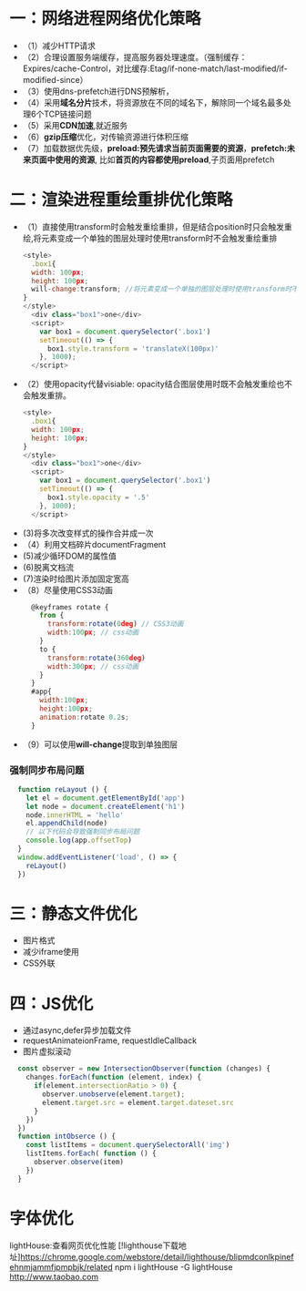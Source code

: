 # 一：网络进程网络优化策略
  - （1）减少HTTP请求
  - （2）合理设置服务端缓存，提高服务器处理速度。（强制缓存：Expires/cache-Control，对比缓存:Etag/if-none-match/last-modified/if-modified-since）
  - （3）使用dns-prefetch进行DNS预解析，<link dns-prefetch>
  - （4）采用**域名分片**技术，将资源放在不同的域名下，解除同一个域名最多处理6个TCP链接问题
  - （5）采用**CDN加速**,就近服务
  - （6）**gzip压缩**优化，对传输资源进行体积压缩
  - （7）加载数据优先级，**preload:预先请求当前页面需要的资源**，**prefetch:未来页面中使用的资源**,<link rel="preload" href="style.css">
    比如**首页的内容都使用preload**,子页面用prefetch

# 二：渲染进程重绘重排优化策略
  - （1）直接使用transform时会触发重绘重排，但是结合position时只会触发重绘,将元素变成一个单独的图层处理时使用transform时不会触发重绘重排
    ```js
    <style>
      .box1{
      width: 100px;
      height: 100px;
      will-change:transform; //将元素变成一个单独的图层处理时使用transform时不会触发重绘重排
    }
    </style>
      <div class="box1">one</div>
      <script>
        var box1 = document.querySelector('.box1')
        setTimeout(() => {
          box1.style.transform = 'translateX(100px)'
        }, 1000);
      </script>
    ```
  - （2）使用opacity代替visiable:
  opacity结合图层使用时既不会触发重绘也不会触发重排。
    ```js
    <style>
      .box1{
      width: 100px;
      height: 100px;
    }
    </style>
      <div class="box1">one</div>
      <script>
        var box1 = document.querySelector('.box1')
        setTimeout(() => {
          box1.style.opacity = '.5'
        }, 1000);
      </script>
    ```
  -  (3)将多次改变样式的操作合并成一次
  -  （4）利用文档碎片documentFragment
  -  (5)减少循环DOM的属性值
  - (6)脱离文档流
  - (7)渲染时给图片添加固定宽高
  - （8）尽量使用CSS3动画
    ```js
      @keyframes rotate {
        from {
          transform:rotate(0deg) // CSS3动画
          width:100px; // css动画
        }
        to {
          transform:rotate(360deg)
          width:300px; // css动画
        }
      }
      #app{
        width:100px;
        height:100px;
        animation:rotate 0.2s;
      }
    ```
  - （9）可以使用**will-change**提取到单独图层
  ### 强制同步布局问题
  ```js
    function reLayout () {
      let el = document.getElementById('app')
      let node = document.createElement('h1')
      node.innerHTML = 'hello'
      el.appendChild(node)
      // 以下代码会导致强制同步布局问题
      console.log(app.offsetTop)
    }
    window.addEventListener('load', () => {
      reLayout()
    })
  ```
# 三：静态文件优化
  - 图片格式
  - 减少iframe使用
  - CSS外联
# 四：JS优化
  - 通过async,defer异步加载文件
  - requestAnimateionFrame, requestIdleCallback
  - 图片虚拟滚动
  ```js
    const observer = new IntersectionObserver(function (changes) {
      changes.forEach(function (element, index) {
        if(element.intersectionRatio > 0) {
          observer.unobserve(element.target);
          element.target.src = element.target.dateset.src
        }
      })
    })
    function intObserce () {
      const listItems = document.querySelectorAll('img')
      listItems.forEach( function () {
        observer.observe(item)
      })
    }
  ```
# 字体优化

lightHouse:查看网页优化性能
[!lighthouse下载地址]https://chrome.google.com/webstore/detail/lighthouse/blipmdconlkpinefehnmjammfjpmpbjk/related
npm i lightHouse -G
lightHouse http://www.taobao.com
